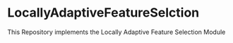 # LocallyAdaptiveFeatureSelction
This Repository implements the Locally Adaptive Feature Selection Module 
